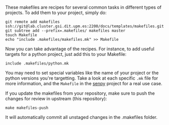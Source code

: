These makefiles are recipes for several common tasks in different types of projects.
To add them to your project, simply do:

```
git remote add makefiles ssh://git@lab.cluster.gsi.dit.upm.es:2200/docs/templates/makefiles.git
git subtree add --prefix=.makefiles/ makefiles master
touch Makefile
echo "include .makefiles/makefiles.mk" >> Makefile
```

Now you can take advantage of the recipes.
For instance, to add useful targets for a python project, just add this to your Makefile:

```
include .makefiles/python.mk
```

You may need to set special variables like the name of your project or the python versions you're targetting.
Take a look at each specific `.mk` file for more information, and the `Makefile` in the [senpy](https://lab.cluster.gsi.dit.upm.es/senpy/senpy) project for a real use case.

If you update the makefiles from your repository, make sure to push the changes for review in upstream (this repository):

```
make makefiles-push
```

It will automatically commit all unstaged changes in the .makefiles folder.
